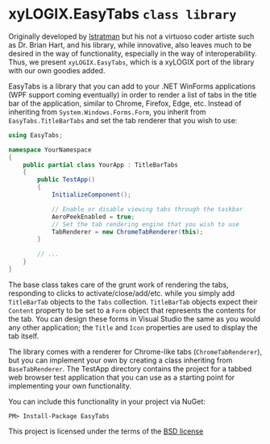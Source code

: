 ﻿# xyLOGIX.EasyTabs `class library`

Originally developed by [lstratman](https://github.com/lstratman) but his not a virtuoso coder artiste such as Dr. Brian Hart, and his library, while innovative, also leaves much to be desired in the way of functionality, especially in the way of interoperability.  Thus, we present `xyLOGIX.EasyTabs`, which is a xyLOGIX port of the library with our own goodies added.

EasyTabs is a library that you can add to your .NET WinForms applications (WPF support coming eventually) in order to render a list of tabs in the title bar of the application, similar to Chrome, Firefox, Edge, etc.  Instead of inheriting from `System.Windows.Forms.Form`, you inherit from `EasyTabs.TitleBarTabs` and set the tab renderer that you wish to use:

```cs
using EasyTabs;

namespace YourNamespace
{
    public partial class YourApp : TitleBarTabs
    {
        public TestApp()
        {
            InitializeComponent();

            // Enable or disable viewing tabs through the taskbar
            AeroPeekEnabled = true;
            // Set the tab rendering engine that you wish to use
            TabRenderer = new ChromeTabRenderer(this);
        }
        
        // ...
    }
}
```

The base class takes care of the grunt work of rendering the tabs, responding to clicks to activate/close/add/etc. while you simply add `TitleBarTab` objects to the `Tabs` collection.  `TitleBarTab` objects expect their `Content` property to be set to a `Form` object that represents the contents for the tab.  You can design these forms in Visual Studio the same as you would any other application; the `Title` and `Icon` properties are used to display the tab itself.

The library comes with a renderer for Chrome-like tabs (`ChromeTabRenderer`), but you can implement your own by creating a class inheriting from `BaseTabRenderer`.  The TestApp directory contains the project for a tabbed web browser test application that you can use as a starting point for implementing your own functionality.

You can include this functionality in your project via NuGet:

    PM> Install-Package EasyTabs

This project is licensed under the terms of the [BSD license](BSD.txt)